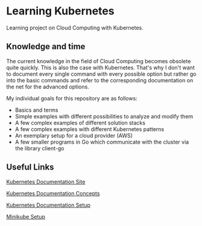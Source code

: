 # Learning Kubernetes

Learning project on Cloud Computing with Kubernetes.

## Knowledge and time

The current knowledge in the field of Cloud Computing becomes obsolete quite quickly. This is also the case with Kubernetes. That's why I don't want to document every single command with every possible option but rather go into the basic commands and refer to the corresponding documentation on the net for the advanced options.

My individual goals for this repository are as follows:
 
* Basics and terms
* Simple examples with different possibilities to analyze and modify them
* A few complex examples of different solution stacks
* A few complex examples with different Kubernetes patterns
* An exemplary setup for a cloud provider (AWS)
* A few smaller programs in Go which communicate with the cluster via the library client-go

## Useful Links

[Kubernetes Documentation Site](https://kubernetes.io/docs/)

[Kubernetes Documentation Concepts](https://kubernetes.io/docs/concepts/)

[Kubernetes Documentation Setup](https://kubernetes.io/docs/setup/)

[Minikube Setup](https://kubernetes.io/docs/getting-started-guides/minikube/)
